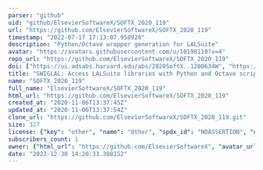 ```yaml
---
parser: "github"
uid: "github/ElsevierSoftwareX/SOFTX_2020_119"
url: "https://github.com/ElsevierSoftwareX/SOFTX_2020_119"
timestamp: "2022-07-17 17:13:07.950926"
description: "Python/Octave wrapper generation for LALSuite"
avatar: "https://avatars.githubusercontent.com/u/10198119?v=4"
repo_url: "https://github.com/ElsevierSoftwareX/SOFTX_2020_119"
doi: ["https://ui.adsabs.harvard.edu/abs/2020SoftX..1200634W", "https://ui.adsabs.harvard.edu/abs/2020ascl.soft12022W/abstract"]
title: "SWIGLAL: Access LALSuite libraries with Python and Octave scripts"
name: "SOFTX_2020_119"
full_name: "ElsevierSoftwareX/SOFTX_2020_119"
html_url: "https://github.com/ElsevierSoftwareX/SOFTX_2020_119"
created_at: "2020-11-06T13:37:45Z"
updated_at: "2020-11-06T13:37:54Z"
clone_url: "https://github.com/ElsevierSoftwareX/SOFTX_2020_119.git"
size: 327
license: {"key": "other", "name": "Other", "spdx_id": "NOASSERTION", "url": null, "node_id": "MDc6TGljZW5zZTA="}
subscribers_count: 1
owner: {"html_url": "https://github.com/ElsevierSoftwareX", "avatar_url": "https://avatars.githubusercontent.com/u/10198119?v=4", "login": "ElsevierSoftwareX", "type": "Organization"}
date: "2023-12-30 14:20:33.308152"
---
```

